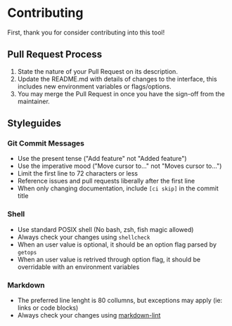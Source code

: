 # Contributing

First, thank you for consider contributing into this tool!

## Pull Request Process

1. State the nature of your Pull Request on its description.
2. Update the README.md with details of changes to the interface, this includes
   new environment variables or flags/options.
3. You may merge the Pull Request in once you have the sign-off from the
   maintainer.

## Styleguides

### Git Commit Messages

* Use the present tense ("Add feature" not "Added feature")
* Use the imperative mood ("Move cursor to..." not "Moves cursor to...")
* Limit the first line to 72 characters or less
* Reference issues and pull requests liberally after the first line
* When only changing documentation, include `[ci skip]` in the commit title

### Shell

* Use standard POSIX shell (No bash, zsh, fish magic allowed)
* Always check your changes using `shellcheck`
* When an user value is optional, it should be an option flag parsed by `getops`
* When an user value is retrived through option flag, it should be overridable
  with an environment variables

### Markdown

* The preferred line lenght is 80 collumns, but exceptions may apply (ie: links
  or code blocks)
* Always check your changes using [markdown-lint](https://github.com/igorshubovych/markdownlint-cli)
